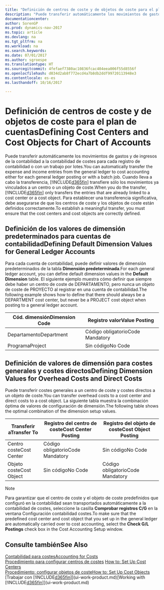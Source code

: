 ```yaml
---
title: "Definición de centros de coste y de objetos de coste para el plan de cuentas"
description: "Puede transferir automáticamente los movimientos de gastos y de ingresos de la contabilidad a la contabilidad de costes para cada registro de contabilidad o con un trabajo por lotes. Cuando lleva a cabo la transferencia, el sistema transfiere sólo los movimientos ya vinculados a un centro o un objeto de coste. Para establecer una transferencia significativa, debe asegurarse de que los centros de coste y los objetos de coste están definidos correctamente."
documentationcenter: 
author: SorenGP
ms.prod: dynamics-nav-2017
ms.topic: article
ms.devlang: na
ms.tgt_pltfrm: na
ms.workload: na
ms.search.keywords: 
ms.date: 07/01/2017
ms.author: sgroespe
ms.translationtype: HT
ms.sourcegitcommit: 4fefaef7380ac10836fcac404eea006f55d8556f
ms.openlocfilehash: d034d2ab8f772ecd4a7b8db2ddf99720113948e3
ms.contentlocale: es-es
ms.lasthandoff: 10/16/2017

---
```

# <a name="defining-cost-centers-and-cost-objects-for-chart-of-accounts"></a><span data-ttu-id="448b7-105">Definición de centros de coste y de objetos de coste para el plan de cuentas</span><span class="sxs-lookup"><span data-stu-id="448b7-105">Defining Cost Centers and Cost Objects for Chart of Accounts</span></span>
<span data-ttu-id="448b7-106">Puede transferir automáticamente los movimientos de gastos y de ingresos de la contabilidad a la contabilidad de costes para cada registro de contabilidad o con un trabajo por lotes.</span><span class="sxs-lookup"><span data-stu-id="448b7-106">You can automatically transfer the expense and income entries from the general ledger to cost accounting either for each general ledger posting or with a batch job.</span></span> <span data-ttu-id="448b7-107">Cuando lleva a cabo la transferencia, [!INCLUDE[d365fin](includes/d365fin_md.md)] transfiere sólo los movimientos ya vinculados a un centro o un objeto de coste.</span><span class="sxs-lookup"><span data-stu-id="448b7-107">When you do the transfer, [!INCLUDE[d365fin](includes/d365fin_md.md)] only transfers the entries that are already linked to a cost center or a cost object.</span></span> <span data-ttu-id="448b7-108">Para establecer una transferencia significativa, debe asegurarse de que los centros de coste y los objetos de coste están definidos correctamente.</span><span class="sxs-lookup"><span data-stu-id="448b7-108">To establish a meaningful transfer, you must ensure that the cost centers and cost objects are correctly defined.</span></span>  

## <a name="defining-default-dimension-values-for-general-ledger-accounts"></a><span data-ttu-id="448b7-109">Definición de los valores de dimensión predeterminados para cuentas de contabilidad</span><span class="sxs-lookup"><span data-stu-id="448b7-109">Defining Default Dimension Values for General Ledger Accounts</span></span>  
<span data-ttu-id="448b7-110">Para cada cuenta de contabilidad, puede definir valores de dimensión predeterminados de la tabla **Dimensión predeterminada**.</span><span class="sxs-lookup"><span data-stu-id="448b7-110">For each general ledger account, you can define default dimension values in the **Default Dimension** table.</span></span> <span data-ttu-id="448b7-111">El siguiente ejemplo muestra cómo definir que siempre debe haber un centro de coste de DEPARTAMENTO, pero nunca un objeto de coste de PROYECTO al registrar en una cuenta de contabilidad.</span><span class="sxs-lookup"><span data-stu-id="448b7-111">The following example shows how to define that there should always be a DEPARTMENT cost center, but never be a PROJECT cost object when posting to a general ledger account.</span></span>  

|<span data-ttu-id="448b7-112">**Cód. dimensión**</span><span class="sxs-lookup"><span data-stu-id="448b7-112">**Dimension Code**</span></span>|<span data-ttu-id="448b7-113">**Registro valor**</span><span class="sxs-lookup"><span data-stu-id="448b7-113">**Value Posting**</span></span>|  
|------------------------------------------|-----------------------------------------|  
|<span data-ttu-id="448b7-114">Departamento</span><span class="sxs-lookup"><span data-stu-id="448b7-114">Department</span></span>|<span data-ttu-id="448b7-115">Código obligatorio</span><span class="sxs-lookup"><span data-stu-id="448b7-115">Code Mandatory</span></span>|  
|<span data-ttu-id="448b7-116">Programa</span><span class="sxs-lookup"><span data-stu-id="448b7-116">Project</span></span>|<span data-ttu-id="448b7-117">Sin código</span><span class="sxs-lookup"><span data-stu-id="448b7-117">No Code</span></span>|  

## <a name="defining-dimension-values-for-overhead-costs-and-direct-costs"></a><span data-ttu-id="448b7-118">Definición de valores de dimensión para costes generales y costes directos</span><span class="sxs-lookup"><span data-stu-id="448b7-118">Defining Dimension Values for Overhead Costs and Direct Costs</span></span>  
 <span data-ttu-id="448b7-119">Puede transferir costes generales a un centro de coste y costes directos a un objeto de coste.</span><span class="sxs-lookup"><span data-stu-id="448b7-119">You can transfer overhead costs to a cost center and direct costs to a cost object.</span></span> <span data-ttu-id="448b7-120">La siguiente tabla muestra la combinación óptima de valores de configuración de dimensión.</span><span class="sxs-lookup"><span data-stu-id="448b7-120">The following table shows the optimal combination of the dimension setup values.</span></span>  

|<span data-ttu-id="448b7-121">Transferir a</span><span class="sxs-lookup"><span data-stu-id="448b7-121">Transfer To</span></span>|<span data-ttu-id="448b7-122">Registro del centro de coste</span><span class="sxs-lookup"><span data-stu-id="448b7-122">Cost Center Posting</span></span>|<span data-ttu-id="448b7-123">Registro del objeto de coste</span><span class="sxs-lookup"><span data-stu-id="448b7-123">Cost Object Posting</span></span>|  
|-----------------|-------------------------|-------------------------|  
|<span data-ttu-id="448b7-124">Centro coste</span><span class="sxs-lookup"><span data-stu-id="448b7-124">Cost Center</span></span>|<span data-ttu-id="448b7-125">Código obligatorio</span><span class="sxs-lookup"><span data-stu-id="448b7-125">Code Mandatory</span></span>|<span data-ttu-id="448b7-126">Sin código</span><span class="sxs-lookup"><span data-stu-id="448b7-126">No Code</span></span>|  
|<span data-ttu-id="448b7-127">Objeto coste</span><span class="sxs-lookup"><span data-stu-id="448b7-127">Cost Object</span></span>|<span data-ttu-id="448b7-128">Sin código</span><span class="sxs-lookup"><span data-stu-id="448b7-128">No Code</span></span>|<span data-ttu-id="448b7-129">Código obligatorio</span><span class="sxs-lookup"><span data-stu-id="448b7-129">Code Mandatory</span></span>|  

> [!NOTE]  
>  <span data-ttu-id="448b7-130">Para garantizar que el centro de coste y el objeto de coste predefinidos que configuró en la contabilidad sean transportados automáticamente a la contabilidad de costes, seleccione la casilla **Comprobar registros C/G** en la ventana Configuración contabilidad costes.</span><span class="sxs-lookup"><span data-stu-id="448b7-130">To make sure that the predefined cost center and cost object that you set up in the general ledger are automatically carried over to cost accounting, select the **Check G/L Postings** check box in the Cost Accounting Setup window.</span></span>  

## <a name="see-also"></a><span data-ttu-id="448b7-131">Consulte también</span><span class="sxs-lookup"><span data-stu-id="448b7-131">See Also</span></span>  
[<span data-ttu-id="448b7-132">Contabilidad para costes</span><span class="sxs-lookup"><span data-stu-id="448b7-132">Accounting for Costs</span></span>](finance-manage-cost-accounting.md)  
<span data-ttu-id="448b7-133">[Procedimiento para configurar centros de costes](finance-how-to-set-up-cost-centers.md) </span><span class="sxs-lookup"><span data-stu-id="448b7-133">[How to: Set Up Cost Centers](finance-how-to-set-up-cost-centers.md) </span></span>  
[<span data-ttu-id="448b7-134">Procedimiento: configurar objetos de coste</span><span class="sxs-lookup"><span data-stu-id="448b7-134">How to: Set Up Cost Objects</span></span>](finance-how-to-set-up-cost-objects.md)  
<span data-ttu-id="448b7-135">[Trabajar con [!INCLUDE[d365fin](includes/d365fin_md.md)]](ui-work-product.md)</span><span class="sxs-lookup"><span data-stu-id="448b7-135">[Working with [!INCLUDE[d365fin](includes/d365fin_md.md)]](ui-work-product.md)</span></span>

